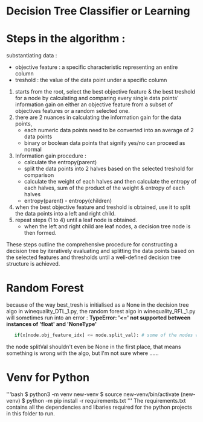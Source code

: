 # Decision Tree Classifier or Learning

# Steps in the algorithm :

substantiating data :

- objective feature : a specific characteristic representing an entire column
- treshold : the value of the data point under a specific column

1. starts from the root, select the best objective feature & the best treshold for a node by calculating and comparing every single data points' information gain on either an objective feature from a subset of objectives features or a random selected one.
2. there are 2 nuances in calculating the information gain for the data points,
   - each numeric data points need to be converted into an average of 2 data points
   - binary or boolean data points that signify yes/no can proceed as normal
3. Information gain procedure :
   - calculate the entropy(parent)
   - split the data points into 2 halves based on the selected treshold for comparison
   - calculate the weight of each halves and then calculate the entropy of each halves, sum of the product of the weight & entropy of each halves
   - entropy(parent) - entropy(children)
4. when the best objective feature and treshold is obtained, use it to split the data points into a left and right child.
5. repeat steps (1 to 4) until a leaf node is obtained.
   - when the left and right child are leaf nodes, a decision tree node is then formed.

These steps outline the comprehensive procedure for constructing a decision tree by iteratively evaluating and splitting the data points based on the selected features and thresholds until a well-defined decision tree structure is achieved.

# Random Forest

because of the way best_tresh is initialised as a None in the decision tree algo in winequality_DTL_1.py, the random forest algo in winequality_RFL_1.py will sometimes run into an error : **TypeError: '<=' not supported between instances of 'float' and 'NoneType'**

```python
   if(x[node.obj_feature_idx] <= node.split_val): # some of the nodes will have None as the splitVal
```

the node splitVal shouldn't even be None in the first place, that means something is wrong with the algo, but I'm not sure where ......

# Venv for Python

'''bash
$ python3 -m venv new-venv
$ source new-venv/bin/activate
(new-venv) $ python -m pip install -r requirements.txt
'''
The requirements.txt contains all the dependencies and libaries required for the python projects in this folder to run.
